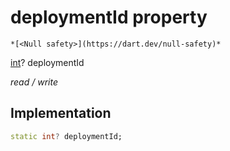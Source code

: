 


# deploymentId property




    *[<Null safety>](https://dart.dev/null-safety)*


[int](https://api.flutter.dev/flutter/dart-core/int-class.html)? deploymentId
  
_read / write_






## Implementation

```dart
static int? deploymentId;


```







